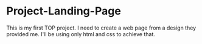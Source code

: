 # Project-Landing-Page

This is my first TOP project. I need to create a web page from a design they provided me.
I'll be using only html and css to achieve that.